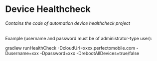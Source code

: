 # Device Healthcheck
###### Contains the code of automation device healthcheck project

Example (username and password must be of administrator-type user):

gradlew runHealthCheck -DcloudUrl=xxxx.perfectomobile.com -Dusername=xxx -Dpassword=xxx -DrebootAllDevices=true/false
